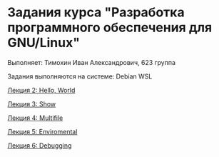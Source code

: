 # Задания курса "Разработка программного обеспечения для GNU/Linux" #
Выполняет: Тимохин Иван Александрович, 623 группа

Задания выполняются на системе: Debian WSL

[Лекция 2: Hello, World](https://github.com/DeadSonger/gnu_dev_homeworks/tree/master/02_BuildReq "Первое задание")

[Лекция 3: Show](https://github.com/DeadSonger/gnu_dev_homeworks/tree/master/03_TerminalProject "Второе задание")

[Лекция 4: Multifile](https://github.com/DeadSonger/gnu_dev_homeworks/tree/master/04_Multifile "Третье задание")

[Лекция 5: Enviromental](https://github.com/DeadSonger/gnu_dev_homeworks/tree/master/05_Environmental "Четвертое задание")

[Лекция 6: Debugging](https://github.com/DeadSonger/gnu_dev_homeworks/tree/master/06_Debugging "Пятое задание")

